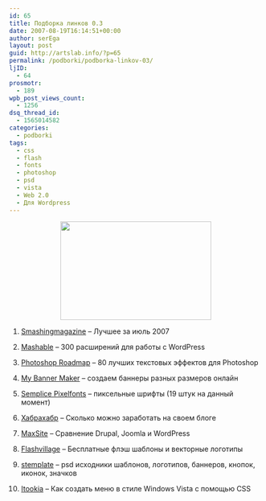 ```yaml
---
id: 65
title: Подборка линков 0.3
date: 2007-08-19T16:14:51+00:00
author: serEga
layout: post
guid: http://artslab.info/?p=65
permalink: /podborki/podborka-linkov-03/
ljID:
  - 64
prosmotr:
  - 189
wpb_post_views_count:
  - 1256
dsq_thread_id:
  - 1565014582
categories:
  - podborki
tags:
  - css
  - flash
  - fonts
  - photoshop
  - psd
  - vista
  - Web 2.0
  - Для Wordpress
---
```

<center>
  <a href="http://googledrive.com/host/0B9lHVSSSdxdxd0hjdUdmRzY3Tjg/photoshop_text_effects.jpg"><img src="http://googledrive.com/host/0B9lHVSSSdxdxd0hjdUdmRzY3Tjg/photoshop_text_effects-300x196.jpg" alt="" title="photoshop_text_effects" width="300" height="196" class="alignnone size-medium wp-image-961" /></a>
</center>



1. <a TARGET="_blank" TITLE="best of july 2007" HREF="http://www.smashingmagazine.com/2007/08/14/best-of-july-2007/">Smashingmagazine</a> &#8211; Лучшее за июль 2007

2. <a HREF="http://maxsite.org/300-rasshireniy-dlya-rabotyi-s-wordpress">Mashable</a> &#8211; 300 расширений для работы с WordPress

3. <a TARGET="_blank" HREF="http://www.photoshoproadmap.com/Photoshop-blog/2007/07/22/the-best-80-photoshop-text-effects-on-the-web/">Photoshop Roadmap</a> &#8211; 80 лучших текстовых эффектов для Photoshop

4. <a TARGET="_blank" TITLE="генератор баннеров" HREF="http://www.mybannermaker.com/">My Banner Maker</a> &#8211; создаем баннеры разных размеров онлайн

5. <a TARGET="_blank" TITLE="пиксельные шрифты" HREF="http://pixelfonts.style-force.net/">Semplice Pixelfonts</a> &#8211; пиксельные шрифты (19 штук на данный момент)

6. <a TARGET="_blank" TITLE="habrahabr" HREF="http://www.habrahabr.ru/blog/blogosphere/22847.html">Хабрахабр</a> &#8211; Сколько можно заработать на своем блоге

7. <a TARGET="_blank" TITLE="maxsite.org" HREF="http://www.dserg.com/drupal-joomla-wordpress-2007-08-09.html">MaxSite</a> &#8211; Сравнение Drupal, Joomla и WordPress

8. <a TARGET="_blank" TITLE="flash templates" HREF="http://www.flashvillage.com/">Flashvillage</a> &#8211; Бесплатные флэш шаблоны и векторные логотипы

9. <a TARGET="_blank" TITLE="stemplate" HREF="http://www.stemplate.com/">stemplate</a> &#8211; psd исходники шаблонов, логотипов, баннеров, кнопок, иконок, значков

10. <a TARGET="_blank" TITLE="windows vista css menu" HREF="http://blog.itookia.com/post/How-to-create-VISTA-style-toolbar-with-CSS.aspx">Itookia</a> &#8211; Как создать меню в стиле Windows Vista с помощью CSS